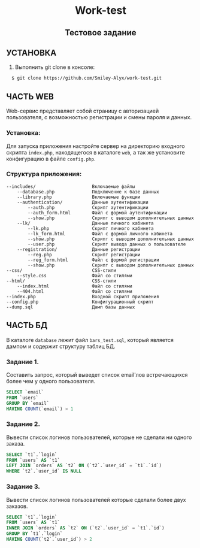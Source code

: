 <p align="center">
    <h1 align="center">Work-test</h1>
    <h2 align="center">Тестовое задание</h2>
</p>

УСТАНОВКА
-------------------

1. Выполнить git clone в консоле:
  ~~~
    $ git clone https://github.com/Smiley-Alyx/work-test.git
  ~~~

ЧАСТЬ WEB
---------

Web-сервис представляет собой страницу с авторизацией пользователя, с возможностью регистрации и смены пароля и данных.

### Установка:

Для запуска приложения настройте сервер на директорию входного скрипта `index.php`, находящегося в каталоге `web`, 
а так же установите конфигурацию в файле `config.php`.

### Структура приложения:

    --includes/                  	Включаемые файлы
        --database.php             	Подключение к базе данных
		--library.php             	Включаемые функции
		--authentication/			Данные аутентификации
			--auth.php				Скрипт аутентификации
			--auth_form.html		Файл с формой аутентификации
			--show.php				Скрипт с выводом дополнительных данных
		--lk/						Данные личного кабинета
			--lk.php				Скрипт личного кабинета
			--lk_form.html			Файл с формой личного кабинета
			--show.php				Скрипт с выводом дополнительных данных
			--user.php				Скрипт вывода данных о пользователе
		--registration/				Данные регистрации
			--reg.php               Скрипт регистрации
			--reg_form.html         Файл с формой регистрации
			--show.php              Скрипт с выводом дополнительных данных
    --css/                      	CSS-стили
        --style.css     			Файл со стилями
	--html/                      	CSS-стили
        --index.html     			Файл со стилями
		--404.html     				Файл со стилями
	--index.php                     Входной скрипт приложения
	--config.php					Конфигурационный скрипт
	--dump.sql						Дамп базы данных


ЧАСТЬ БД
---------

В каталоге `database` лежит файл `bars_test.sql`, который является дампом и содержит структуру таблиц БД.

### Задание 1.

Составить запрос, который выведет список email'лов встречающихся более чем у одного пользователя.

```sql
SELECT `email` 
FROM `users` 
GROUP BY `email` 
HAVING COUNT(`email`) > 1
```

### Задание 2.

Вывести список логинов пользователей, которые не сделали ни одного заказа.

```sql
SELECT `t1`.`login` 
FROM `users` AS `t1`
LEFT JOIN `orders` AS `t2` ON (`t2`.`user_id` = `t1`.`id`)
WHERE `t2`.`user_id` IS NULL
```

### Задание 3.

Вывести список логинов пользователей которые сделали более двух заказов.

```sql
SELECT `t1`.`login` 
FROM `users` AS `t1`
INNER JOIN `orders` AS `t2` ON (`t2`.`user_id` = `t1`.`id`)
GROUP BY `t1`.`login`
HAVING COUNT(`t2`.`user_id`) > 2
```
